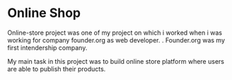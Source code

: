 # Online Shop
Online-store project was one of my project on which i worked when i was working for company founder.org as web developer.  .
Founder.org was my first intendership company.

My main task in this project was to build online store platform where users are able to publish their products.
